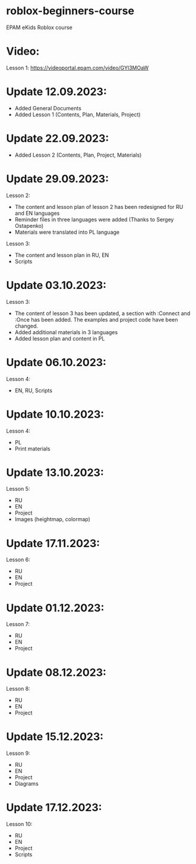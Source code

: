 # roblox-beginners-course
EPAM eKids Roblox course

Video:
===================
Lesson 1: https://videoportal.epam.com/video/GYl3MOaW

Update 12.09.2023:
===================
- Added General Documents
- Added Lesson 1 (Contents, Plan, Materials, Project)

Update 22.09.2023:
===================
- Added Lesson 2 (Contents, Plan, Project, Materials)

Update 29.09.2023:
===================
Lesson 2:
- The content and lesson plan of lesson 2 has been redesigned for RU and EN languages
- Reminder files in three languages were added (Thanks to Sergey Ostapenko)
- Materials were translated into PL language

Lesson 3:
- The content and lesson plan in RU, EN
- Scripts

Update 03.10.2023:
==================
Lesson 3:
- The content of lesson 3 has been updated, a section with :Connect and :Once has been added. The examples and project code have been changed.
- Added additional materials in 3 languages
- Added lesson plan and content in PL

Update 06.10.2023:
==================
Lesson 4:
- EN, RU, Scripts

Update 10.10.2023:
==================
Lesson 4:
- PL
- Print materials

Update 13.10.2023:
==================
Lesson 5:
- RU
- EN
- Project
- Images (heightmap, colormap)

Update 17.11.2023:
==================
Lesson 6:
- RU
- EN
- Project

Update 01.12.2023:
==================
Lesson 7:
- RU
- EN
- Project

Update 08.12.2023:
==================
Lesson 8:
- RU
- EN
- Project

Update 15.12.2023:
==================
Lesson 9:
- RU
- EN
- Project
- Diagrams

Update 17.12.2023:
==================
Lesson 10:
- RU
- EN
- Project
- Scripts

